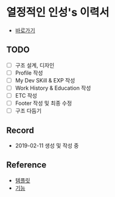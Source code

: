 # 열정적인 인성's 이력서
- [바로가기](https://inseong-so.github.io/new-resume/)

## TODO
- [  ] 구조 설계, 디자인
- [  ] Profile 작성
- [  ] My Dev SKill & EXP 작성
- [  ] Work History & Education 작성
- [  ] ETC 작성
- [  ] Footer 작성 및 최종 수정
- [  ] 구조 다듬기

## Record
- 2019-02-11 생성 및 작성 중

## Reference
- [템플릿](https://aperitif.io/)
- [기능](https://codepen.io/)